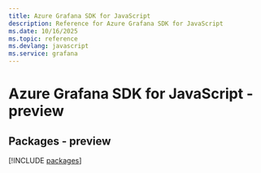 ```yaml
---
title: Azure Grafana SDK for JavaScript
description: Reference for Azure Grafana SDK for JavaScript
ms.date: 10/16/2025
ms.topic: reference
ms.devlang: javascript
ms.service: grafana
---
```

# Azure Grafana SDK for JavaScript - preview
## Packages - preview
[!INCLUDE [packages](grafana-index.md)]